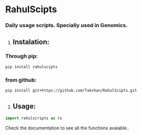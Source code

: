 # RahulScipts

### Daily usage scripts. Specially used in Genomics.

1. ## Instalation:

### Through pip:

```bash
pip install rahulscipts
```

### from github:

```bash
pip install git+https://github.com/Takshan/RahulScipts.git
```

2. ## Usage:

```python
import rahulscripts as rs
```

Check the documentation to see all the functions avaiable..